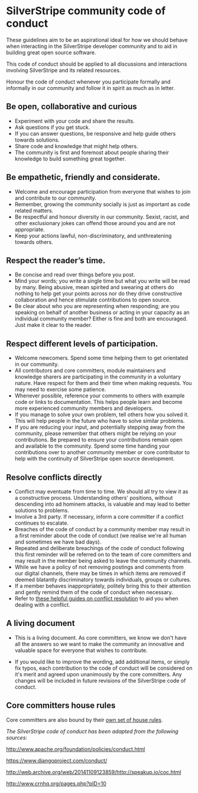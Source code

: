 # SilverStripe community code of conduct

These guidelines aim to be an aspirational ideal for how we should behave when interacting in the SilverStripe developer community and to aid in building great open source software.

This code of conduct should be applied to all discussions and interactions involving SilverStripe and its related resources.

Honour the code of conduct whenever you participate formally and informally in our community and follow it in spirit as much as in letter.

## **Be open, collaborative and curious**

 * Experiment with your code and share the results.
 * Ask questions if you get stuck.
 * If you can answer questions, be responsive and help guide others towards solutions.
 * Share code and knowledge that might help others.
 * The community is first and foremost about people sharing their knowledge to build something great together.

## Be empathetic, friendly and considerate.
 * Welcome and encourage participation from everyone that wishes to join and contribute to our community.
 * Remember, growing the community socially is just as important as code related matters.
 * Be respectful and honour diversity in our community. Sexist, racist, and other exclusionary jokes can offend those around you and are not appropriate.
 * Keep your actions lawful, non-discriminatory, and unthreatening towards others.

## Respect the reader’s time.
 * Be concise and read over things before you post.
 * Mind your words; you write a single time but what you write will be read by many. Being abusive, mean spirited and swearing at others do nothing to help get your points across nor do they drive constructive collaboration and hence stimulate contributions to open source.
 * Be clear about who you are representing when responding; are you speaking on behalf of another business or acting in your capacity as an individual community member? Either is fine and both are encouraged. Just make it clear to the reader.

## Respect different levels of participation.
 * Welcome newcomers. Spend some time helping them to get orientated in our community.
 * All contributors and core committers, module maintainers and knowledge sharers are participating in the community in a voluntary nature. Have respect for them and their time when making requests. You may need to exercise some patience.
 * Whenever possible, reference your comments to others with example code or links to documentation. This helps people learn and become more experienced community members and developers.
 * If you manage to solve your own problem, tell others how you solved it. This will help people in the future who have to solve similar problems.
 * If you are reducing your input, and potentially stepping away from the community, please remember that others might be relying on your contributions. Be prepared to ensure your contributions remain open and available to the community. Spend some time handing your contributions over to another community member or core contributor to help with the continuity of SilverStripe open source development.

## Resolve conflicts directly
 * Conflict may eventuate from time to time. We should all try to view it as a constructive process. Understanding others' positions, without descending into ad hominem attacks, is valuable and may lead to better solutions to problems.
 * Involve a 3rd party. If necessary, inform a core committer if a conflict continues to escalate.
 * Breaches of the code of conduct by a community member may result in a first reminder about the code of conduct (we realise we're all human and sometimes we have bad days).
 * Repeated and deliberate breachings of the code of conduct following this first reminder will be referred on to the team of core committers and may result in the member being asked to leave the community channels.
 * While we have a policy of not removing postings and comments from our digital channels, there may be times in which items are removed if deemed blatantly discriminatory towards individuals, groups or cultures.
 * If a member behaves inappropriately, politely bring this to their attention and gently remind them of the code of conduct when necessary.
 * Refer to [these helpful guides on conflict resolution](http://www.crnhq.org/pages.php?pID=10) to aid you when dealing with a conflict.

## A living document
 * This is a living document. As core committers, we know we don't have all the answers so we want to make the community an innovative and valuable space for everyone that wishes to contribute.

 * If you would like to improve the wording, add additional items, or simply fix typos, each contribution to the code of conduct will be considered on it's merit and agreed upon unanimously by the core committers. Any changes will be included in future revisions of the SilverStripe code of conduct.

## Core committers house rules
Core committers are also bound by their [own set of house rules](core_committers#house_rules_for_the_core_committer_team).

_The SilverStripe code of conduct has been adapted from the following sources:_

http://www.apache.org/foundation/policies/conduct.html

https://www.djangoproject.com/conduct/

http://web.archive.org/web/20141109123859/http://speakup.io/coc.html

http://www.crnhq.org/pages.php?pID=10
